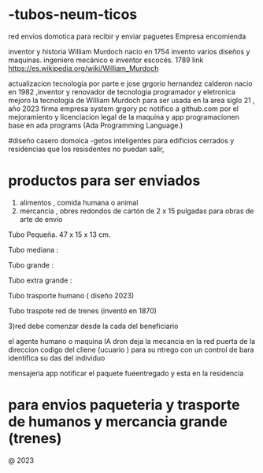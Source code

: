 # -tubos-neum-ticos
red envios domotica para recibir y enviar  paguetes Empresa encomienda 

inventor y historia William Murdoch  nacio en 1754 invento varios diseños y maquinas. ingeniero mecánico e inventor escocés. 1789
link https://es.wikipedia.org/wiki/William_Murdoch 

actualizacion tecnologia 
por parte e jose grgorio hernandez calderon nacio en 1982 ,inventor y renovador de tecnologia programador y eletronica 
mejoro la tecnologia de William Murdoch  para ser usada en la area siglo 21 , año 2023 firma empresa system grgory pc notifico a github.com 
por el mejoramiento y licenciacion legal de la maquina y app programacionen base en ada programs (Ada Programming Language.)




#diseño casero domoica -getos inteligentes para edificios cerrados y residencias que los resisdentes no puedan salir, 

# productos para ser enviados 

1) alimentos , comida humana o animal 
2) mercancia ,  obres redondos de cartón de 2 x 15 pulgadas para obras de arte de envío

Tubo Pequeña. 47 x 15 x 13 cm.

Tubo mediana :

Tubo grande :

Tubo extra grande :

Tubo trasporte humano ( diseño 2023) 

Tubo traspote red de trenes (inventó en 1870) 

3)red debe comenzar desde la cada del beneficiario 

el agente humano o maquina IA  dron deja la mecancia en la red puerta de la direccion codigo del cliene (ucuario ) para su ntrego con un control de bara identifica su das del individuo 

mensajeria app notificar el paquete fueentregado y esta en la residencia 

# para envios paqueteria y trasporte de humanos y mercancia grande (trenes) 


@ 2023 

